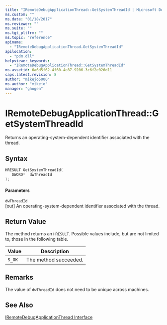 ```yaml
---
title: "IRemoteDebugApplicationThread::GetSystemThreadId | Microsoft Docs"
ms.custom: ""
ms.date: "01/18/2017"
ms.reviewer: ""
ms.suite: ""
ms.tgt_pltfrm: ""
ms.topic: "reference"
apiname: 
  - "IRemoteDebugApplicationThread.GetSystemThreadId"
apilocation: 
  - "pdm.dll"
helpviewer_keywords: 
  - "IRemoteDebugApplicationThread::GetSystemThreadId"
ms.assetid: 6a6d5f62-4f60-4e87-9206-3c6f2e026d11
caps.latest.revision: 8
author: "mikejo5000"
ms.author: "mikejo"
manager: "ghogen"
---
```

# IRemoteDebugApplicationThread::GetSystemThreadId
Returns an operating-system-dependent identifier associated with the thread.  
  
## Syntax  
  
```cpp
HRESULT GetSystemThreadId(  
   DWORD*  dwThreadId  
);  
```  
  
#### Parameters  
 `dwThreadId`  
 [out] An operating-system-dependent identifier associated with the thread.  
  
## Return Value  
 The method returns an `HRESULT`. Possible values include, but are not limited to, those in the following table.  
  
|Value|Description|  
|-----------|-----------------|  
|`S_OK`|The method succeeded.|  
  
## Remarks  
 The value of `dwThreadId` does not need to be unique across machines.  
  
## See Also  
 [IRemoteDebugApplicationThread Interface](../../winscript/reference/iremotedebugapplicationthread-interface.md)